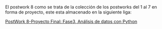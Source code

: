 El postwork 8 como se trata de la colección de los postworks del 1 al 7 en forma de proyecto, este esta almacenado en la siguiente liga:

[PostWork 8-Proyecto Final: Fase3, Análisis de datos con Python](https://github.com/ManJyS/Equipo_23/tree/main/Proyecto_Fase_3_Python)
